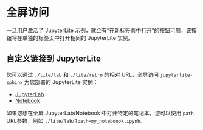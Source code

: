 # 全屏访问

一旦用户激活了 JupyterLite 示例，就会有“在新标签页中打开”的按钮可用，该按钮将在单独的标签页中打开相同的 JupyterLite 实例。

## 自定义链接到 JupyterLite

您可以通过 `./lite/lab` 和 `./lite/retro` 的相对 URL，全屏访问 `jupyterlite-sphinx` 为您部署的 JupyterLite 实例：

- [JupyterLab](./lite/lab/index.html)
- [Notebook](./lite/tree/index.html)

如果您想在全屏 JupyterLab/Notebook 中打开特定的笔记本，您可以使用 `path` URL参数，例如 `./lite/lab/?path=my_noteboook.ipynb`。

